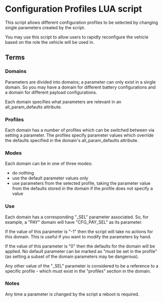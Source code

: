 # Configuration Profiles LUA script

This script allows different configuration profiles to be selected by changing single parameters created by the script.

You may use this script to allow users to rapidly reconfigure the vehicle based on the role the vehicle will be used in.

## Terms

### Domains

Parameters are divided into domains; a parameter can only exist in a single domain.  So you may have a domain for different battery configurations and a domain for different payload configurations.

Each domain specifies what parameters are relevant in an all_param_defaults attribute.

### Profiles
Each domain has a number of profiles which can be switched between via setting a parameter.  The profiles specify parameter values which override the defaults specified in the domain's all_param_defaults attribute.

### Modes

Each domain can be in one of three modes:
 - do nothing
 - use the default parameter values only
 - use parameters from the selected profile, taking the parameter value from the defaults stored in the domain if the profile does not specify a value

### Use

Each domain has a corresponding "_SEL" parameter associated.  So, for example, a "PAY" domain will have "CFG_PAY_SEL" as its parameter.

If the value of this parameter is "-1" then the script will take no actions for this domain.  This is useful if you want to modify the parameters by hand.

If the value of this parameter is "0" then the defaults for the domain will be applied.  No default parameter can be marked as "must be set in the profile" (as setting a subset of the domain parameters may be dangerous).

Any other value of the "_SEL" parameter is considered to be a reference to a specific profile - which must exist in the "profiles" section in the domain.

### Notes

Any time a parameter is changed by the script a reboot is required.
